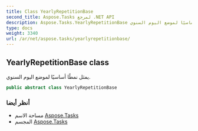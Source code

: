 ```yaml
---
title: Class YearlyRepetitionBase
second_title: Aspose.Tasks لمرجع .NET API
description: Aspose.Tasks.YearlyRepetitionBase فصل. يمثل نمطًا أساسيًا لموضع اليوم السنوي.
type: docs
weight: 3340
url: /ar/net/aspose.tasks/yearlyrepetitionbase/
---
```

## YearlyRepetitionBase class

يمثل نمطًا أساسيًا لموضع اليوم السنوي.

```csharp
public abstract class YearlyRepetitionBase
```

### أنظر أيضا

* مساحة الاسم [Aspose.Tasks](../../aspose.tasks/)
* المجسم [Aspose.Tasks](../../)


